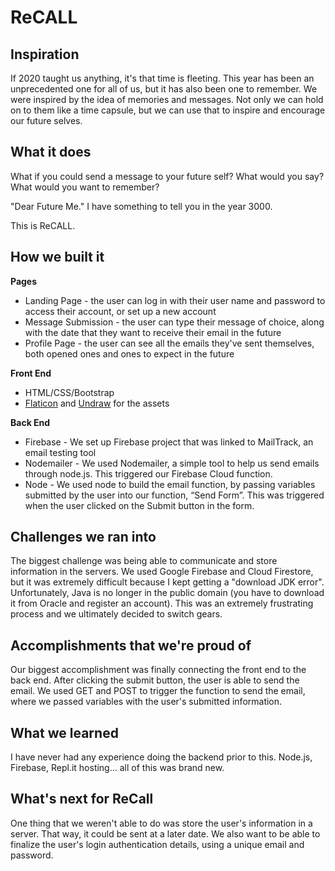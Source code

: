 # ReCALL

## Inspiration
If 2020 taught us anything, it's that time is fleeting. This year has been an unprecedented one for all of us, but it has also been one to remember. We were inspired by the idea of memories and messages. Not only we can hold on to them like a time capsule, but we can use that to inspire and encourage our future selves.

## What it does
What if you could send a message to your future self? What would you say? What would you want to remember?

"Dear Future Me." I have something to tell you in the year 3000.

This is ReCALL. 

## How we built it

**Pages**

- Landing Page - the user can log in with their user name and password to access their account, or set up a new account
- Message Submission - the user can type their message of choice, along with the date that they want to receive their email in the future
- Profile Page - the user can see all the emails they've sent themselves, both opened ones and ones to expect in the future

**Front End**

- HTML/CSS/Bootstrap
- [Flaticon](https://www.flaticon.com/) and [Undraw](https://undraw.co/) for the assets

**Back End**

- Firebase - We set up Firebase project that was linked to MailTrack, an email testing tool
- Nodemailer - We used Nodemailer, a simple tool to help us send emails through node.js. This triggered our Firebase Cloud function. 
- Node - We used node to build the email function, by passing variables submitted by the user into our function, “Send Form”. This was triggered when the user clicked on the Submit button in the form.

## Challenges we ran into
The biggest challenge was being able to communicate and store information in the servers. We used Google Firebase and Cloud Firestore, but it was extremely difficult because I kept getting a "download JDK error". Unfortunately, Java is no longer in the public domain (you have to download it from Oracle and register an account). This was an extremely frustrating process and we ultimately decided to switch gears.

## Accomplishments that we're proud of
Our biggest accomplishment was finally connecting the front end to the back end. After clicking the submit button, the user is able to send the email. We used GET and POST to trigger the function to send the email, where we passed variables with the user's submitted information.

## What we learned
I have never had any experience doing the backend prior to this. Node.js, Firebase, Repl.it hosting... all of this was brand new.

## What's next for ReCall
One thing that we weren't able to do was store the user's information in a server. That way, it could be sent at a later date. We also want to be able to finalize the user's login authentication details, using a unique email and password.

